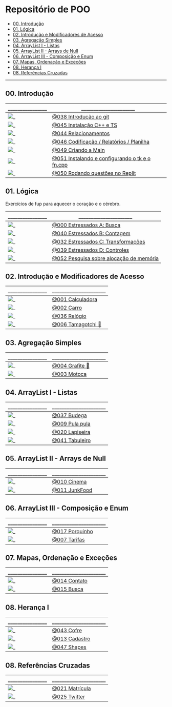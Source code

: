 # Repositório de POO

[](toc)

- [00. Introdução](#00-introdução)
- [01. Lógica](#01-lógica)
- [02. Introdução e Modificadores de Acesso](#02-introdução-e-modificadores-de-acesso)
- [03. Agregação Simples](#03-agregação-simples)
- [04. ArrayList I - Listas](#04-arraylist-i---listas)
- [05. ArrayList II - Arrays de Null](#05-arraylist-ii---arrays-de-null)
- [06. ArrayList III - Composição e Enum](#06-arraylist-iii---composição-e-enum)
- [07.  Mapas, Ordenação e Exceções](#07--mapas-ordenação-e-exceções)
- [08. Herança I](#08-herança-i)
- [08. Referências Cruzadas](#08-referências-cruzadas)
[](toc)

---

## 00. Introdução

\________________ | \______________________ 
---------------- | ------------------------
![_](.thumbs/038.jpg) | [@038 Introdução ao git](base/038/Readme.md#introdução-ao-git)
![_](.thumbs/045.jpg) | [@045 Instalação C++ e TS](base/045/Readme.md#instalação-c-e-ts)
![_](.thumbs/044.jpg) | [@044 Relacionamentos](base/044/Readme.md#relacionamentos)
![_](.thumbs/046.jpg) | [@046 Codificação / Relatórios / Planilha](base/046/Readme.md#codificação--relatórios--planilha)
![_](.thumbs/049.jpg) | [@049 Criando a Main](base/049/Readme.md#criando-a-main)
![_](.thumbs/051.jpg) | [@051 Instalando e configurando o tk e o fn.cpp](base/051/Readme.md#instalando-e-configurando-o-tk-e-o-fncpp)
![_](.thumbs/050.jpg) | [@050 Rodando questões no Replit](base/050/Readme.md#rodando-questões-no-replit)

## 01. Lógica

Exercícios de fup para aquecer o coração e o cérebro.

\________________ | \______________________
---------------- | ------------------------
![_](.thumbs/000.jpg) | [@000 Estressados A: Busca](base/000/Readme.md#estressados-a-busca)
![_](.thumbs/040.jpg) | [@040 Estressados B: Contagem](base/040/Readme.md#estressados-b-contagem)
![_](.thumbs/032.jpg) | [@032 Estressados C: Transformações](base/032/Readme.md#estressados-c-transformações)
![_](.thumbs/039.jpg) | [@039 Estressados D: Controles](base/039/Readme.md#estressados-d-controles)
![_](.thumbs/052.jpg) | [@052 Pesquisa sobre alocação de memória](base/052/Readme.md#pesquisa-sobre-alocação-de-memória)

## 02. Introdução e Modificadores de Acesso

\________________ | \______________________
---------------- | ------------------------
![_](.thumbs/001.jpg) | [@001 Calculadora](base/001/Readme.md#calculadora)
![_](.thumbs/002.jpg) | [@002 Carro](base/002/Readme.md#carro)
![_](.thumbs/036.jpg) | [@036 Relógio](base/036/Readme.md#relógio)
![_](.thumbs/006.jpg) | [@006 Tamagotchi 💎](base/006/Readme.md#tamagotchi-)

## 03. Agregação Simples

\________________ | \______________________
---------------- | ------------------------
![_](.thumbs/004.jpg) | [@004 Grafite 🎥](base/004/Readme.md#grafite-)
![_](.thumbs/003.jpg) | [@003 Motoca](base/003/Readme.md#motoca)

## 04. ArrayList I - Listas

\________________ | \______________________
---------------- | ------------------------
![_](.thumbs/037.jpg) | [@037 Budega](base/037/Readme.md#budega)
![_](.thumbs/009.jpg) | [@009 Pula pula](base/009/Readme.md#pula-pula)
![_](.thumbs/020.jpg) | [@020 Lapiseira](base/020/Readme.md#lapiseira)
![_](.thumbs/041.jpg) | [@041 Tabuleiro](base/041/Readme.md#tabuleiro)

## 05. ArrayList II - Arrays de Null

\________________ | \______________________
---------------- | ------------------------
![_](.thumbs/010.jpg) | [@010 Cinema](base/010/Readme.md#cinema)
![_](.thumbs/011.jpg) | [@011 JunkFood](base/011/Readme.md#junkfood)

## 06. ArrayList III - Composição e Enum

\________________ | \______________________
---------------- | ------------------------
![_](.thumbs/017.jpg) | [@017 Porquinho](base/017/Readme.md#porquinho)
![_](.thumbs/007.jpg) | [@007 Tarifas](base/007/Readme.md#tarifas)

## 07.  Mapas, Ordenação e Exceções

\________________ | \______________________
---------------- | ------------------------
![_](.thumbs/014.jpg) | [@014 Contato](base/014/Readme.md#contato)
![_](.thumbs/015.jpg) | [@015 Busca](base/015/Readme.md#busca)

## 08. Herança I

\________________ | \______________________
---------------- | ------------------------
![_](.thumbs/043.jpg) | [@043 Cofre](base/043/Readme.md#cofre)
![_](.thumbs/013.jpg) | [@013 Cadastro](base/013/Readme.md#cadastro)
![_](.thumbs/047.jpg) | [@047 Shapes](base/047/Readme.md#shapes)

<!--
![_](.thumbs/048.jpg) | [@048 Estacionamento](base/048/Readme.md#estacionamento)
![_](.thumbs/016.jpg) | [@016 Favoritos ](base/016/Readme.md#favoritos--agenda-3-cache-e-redundância)
![_](.thumbs/028.jpg) | [@028 Bilheteria](base/028/Readme.md#bilheteria)
-->

## 08. Referências Cruzadas

\________________ | \______________________
---------------- | ------------------------
![_](.thumbs/021.jpg) | [@021 Matrícula](base/021/Readme.md#matrícula)
![_](.thumbs/025.jpg) | [@025 Twitter](base/025/Readme.md#twitter)

<!--
1.  Herança II

\________________ | \______________________
---------------- | ------------------------
![_](.thumbs/023.jpg) | [@023 Salário](base/023/Readme.md#salário)
![_](.thumbs/022.jpg) | [@022 Hospital](base/022/Readme.md#hospital)

15. Lógica II

\________________ | \______________________
---------------- | ------------------------
![_](.thumbs/026.jpg) | [@026 Whatsapp](base/026/Readme.md#whatsapp)
![_](.thumbs/033.jpg) | [@033 Trem](base/033/Readme.md#trem)

16. Herança III

\________________ | \______________________
---------------- | ------------------------
![_](.thumbs/034.jpg) | [@034 Carga](base/034/Readme.md#carga)
![_](.thumbs/027.jpg) | [@027 Grupos](base/027/Readme.md#grupos)

![_](.thumbs/018.jpg) | [@018 Hospital II](base/018/Readme.md#hospital-ii)

![_](.thumbs/031.jpg) | [@031 Pets](base/031/Readme.md#pets)
![_](.thumbs/024.jpg) | [@024 Mensagens](base/024/Readme.md#mensagens)
![_](.thumbs/030.jpg) | [@030 ContatoStar ](base/030/Readme.md#contatostar--agenda-4-herança)
![_](.thumbs/008.jpg) | [@008 Agiota](base/008/Readme.md#agiota)
![_](.thumbs/005.jpg) | [@005 Mestre dos Vetores (manipulação arraylist)](base/005/Readme.md#mestre-dos-vetores-manipulação-arraylist)
![_](.thumbs/019.jpg) | [@019 Ligações - Agenda 4](base/019/Readme.md#ligações---agenda-4)
![_](.thumbs/035.jpg) | [@035 Clínica Veterinária](base/035/Readme.md#clínica-veterinária)
![_](.thumbs/042.jpg) | [@042 Carro Get e Set](base/042/Readme.md#carro-get-e-set)
![_](.thumbs/029.jpg) | [@029 Anotações](base/029/Readme.md#anotações)

-->
